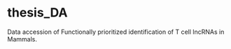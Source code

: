 # thesis_DA
Data accession of Functionally prioritized identification of T cell lncRNAs in Mammals.
